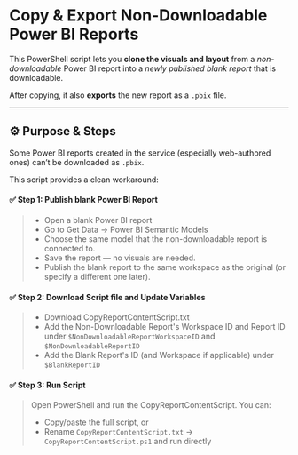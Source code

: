 # Copy & Export Non-Downloadable Power BI Reports

This PowerShell script lets you **clone the visuals and layout** from a *non-downloadable* Power BI report into a *newly published blank report* that is downloadable.  

After copying, it also **exports** the new report as a `.pbix` file.

---

## ⚙️ Purpose & Steps

Some Power BI reports created in the service (especially web-authored ones) can’t be downloaded as `.pbix`.  

This script provides a clean workaround:


#### ✅ Step 1: Publish blank Power BI Report
> - Open a blank Power BI report
> - Go to Get Data → Power BI Semantic Models
> - Choose the same model that the non-downloadable report is connected to.
> - Save the report — no visuals are needed.
> - Publish the blank report to the same workspace as the original (or specify a different one later).


#### ✅ Step 2: Download Script file and Update Variables
> - Download CopyReportContentScript.txt
> - Add the Non-Downloadable Report's Workspace ID and Report ID under `$NonDownloadableReportWorkspaceID` and `$NonDownloadableReportID`
> - Add the Blank Report's ID (and Workspace if applicable) under `$BlankReportID`

#### ✅ Step 3: Run Script  
> Open PowerShell and run the CopyReportContentScript. You can:  
> - Copy/paste the full script, or  
> - Rename `CopyReportContentScript.txt` → `CopyReportContentScript.ps1` and run directly 
